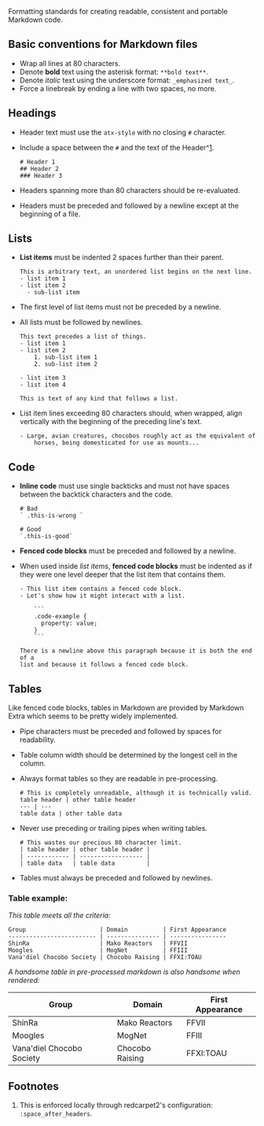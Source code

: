 Formatting standards for creating readable, consistent and portable Markdown code.

## Basic conventions for Markdown files

- Wrap all lines at 80 characters.
- Denote **bold** text using the asterisk format: `**bold text**`.
- Denote _italic_ text using the underscore format: `_emphasized text_`.
- Force a linebreak by ending a line with two spaces, no more.

## Headings

- Header text must use the `atx-style` with no closing `#` character.
- Include a space between the `#` and the text of the Header^[1](#1).

    ```
    # Header 1
    ## Header 2
    ### Header 3
    ```

- Headers spanning more than 80 characters should be re-evaluated.
- Headers must be preceded and followed by a newline except at the beginning
    of a file.

## Lists

- **List items** must be indented 2 spaces further than their parent.

    ```
    This is arbitrary text, an unordered list begins on the next line.
    - list item 1
    - list item 2
      - sub-list item
    ```

- The first level of list items must not be preceded by a newline.
- All lists must be followed by newlines.

    ```
    This text precedes a list of things.
    - list item 1
    - list item 2
        1. sub-list item 1
        2. sub-list item 2

    - list item 3
    - list item 4

    This is text of any kind that follows a list.
    ```

- List item lines exceeding 80 characters should, when wrapped, align
    vertically with the beginning of the preceding line's text.

    ```
    - Large, avian creatures, chocobos roughly act as the equivalent of
        horses, being domesticated for use as mounts...
    ```

## Code

- **Inline code** must use single backticks and must not have spaces between
    the backtick characters and the code.

    ```
    # Bad
    ` .this-is-wrong `

    # Good
    `.this-is-good`
    ```

- **Fenced code blocks** must be preceded and followed by a newline.
- When used inside _list items_, **fenced code blocks** must be indented as
    if they were one level deeper that the list item that contains them.

    ```
    - This list item contains a fenced code block.
    - Let's show how it might interact with a list.

        ```
        .code-example {
          property: value;
        }
        ```

    There is a newline above this paragraph because it is both the end of a
    list and because it follows a fenced code block.
    ```

## Tables

Like fenced code blocks, tables in Markdown are provided by Markdown Extra
which seems to be pretty widely implemented.

- Pipe characters must be preceded and followed by spaces for readability.
- Table column width should be determined by the longest cell in the column.
- Always format tables so they are readable in pre-processing.

    ```
    # This is completely unreadable, although it is technically valid.
    table header | other table header
    --- | ---
    table data | other table data
    ```

- Never use preceding or trailing pipes when writing tables.

    ```
    # This wastes our precious 80 character limit.
    | table header | other table header |
    | ------------ | ------------------ |
    | table data   | table data         |
    ```

- Tables must always be preceded and followed by newlines.

### Table example:

_This table meets all the criteria:_

```
Group                     | Domain          | First Appearance
------------------------- | --------------- | ----------------
ShinRa                    | Mako Reactors   | FFVII
Moogles                   | MogNet          | FFIII
Vana'diel Chocobo Society | Chocobo Raising | FFXI:TOAU
```

_A handsome table in pre-processed markdown is also handsome when rendered:_

Group                     | Domain          | First Appearance
------------------------- | --------------- | ----------------
ShinRa                    | Mako Reactors   | FFVII
Moogles                   | MogNet          | FFIII
Vana'diel Chocobo Society | Chocobo Raising | FFXI:TOAU


## Footnotes

1. This is enforced locally through redcarpet2's configuration:
    `:space_after_headers`.
    <a name="1"><a>

